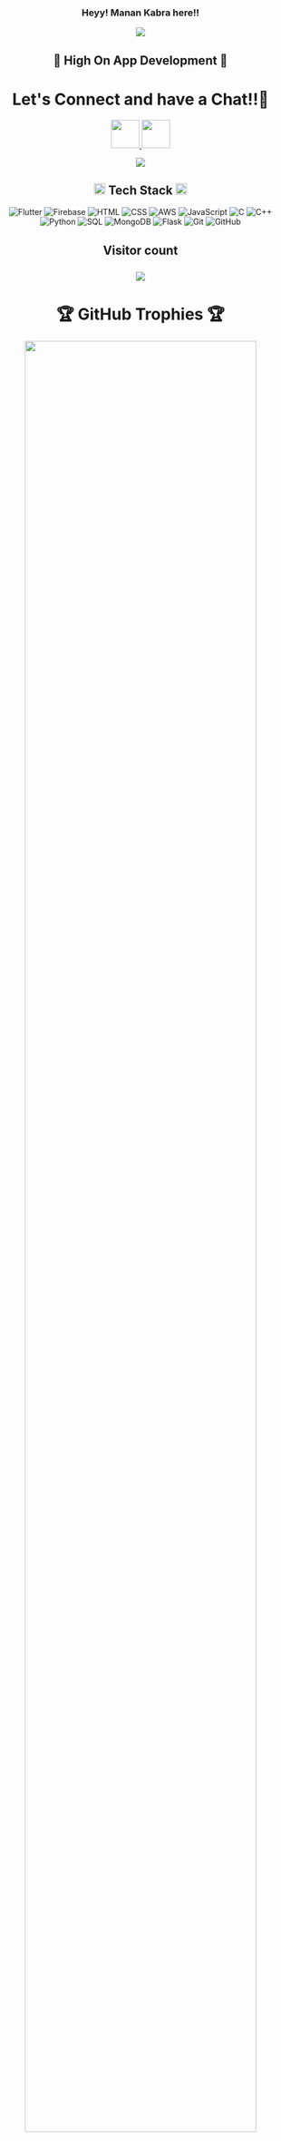 <h3 align="center">
 Heyy! Manan Kabra here!!
</h3>

<p align="center">
  <a href="https://github.com/DenverCoder1/readme-typing-svg"><img src="https://readme-typing-svg.herokuapp.com?lines=Information+Technology+Student;Always%20learning%20new%20things&center=true&width=500&height=50"></a>
</p>



<h2 align="center">
📱 High On App Development 📱
</h2>

<h1 align="center">
  Let's Connect and have a Chat!!💬
</h1>

<p align="center">
<a href="https://www.linkedin.com/in/manan-kabra-728a23222">
  <img height="50" src="https://user-images.githubusercontent.com/46517096/166973395-19676cd8-f8ec-4abf-83ff-da8243505b82.png"/>
</a>
 <a href="https://instagram.com/manan_.kabra?igshid=YmMyMTA2M2Y=">
  <img height="50" src="https://user-images.githubusercontent.com/46517096/166974368-9798f39f-1f46-499c-b14e-81f0a3f83a06.png"/>
</a>
  </p>
  
  <p align="center">
  <img src= "https://i.giphy.com/media/v1.Y2lkPTc5MGI3NjExMG9sdnZhNThuNWpva3o3d3Vqb3Qza2VxdnJud2ZyZzUzMjY2NjhqaiZlcD12MV9pbnRlcm5hbF9naWZfYnlfaWQmY3Q9Zw/lTRuG1F4VZ3LHMpXY2/giphy.gif">
</p>

<!-- Tech Stack -->

<div align="center">
  <h2><img src="https://media2.giphy.com/media/QssGEmpkyEOhBCb7e1/giphy.gif?cid=ecf05e47a0n3gi1bfqntqmob8g9aid1oyj2wr3ds3mg700bl&rid=giphy.gif" width="20"> Tech Stack <img src="https://media2.giphy.com/media/QssGEmpkyEOhBCb7e1/giphy.gif?cid=ecf05e47a0n3gi1bfqntqmob8g9aid1oyj2wr3ds3mg700bl&rid=giphy.gif" width="20"></h2>

  ![Flutter](https://img.shields.io/badge/Flutter-000?style=for-the-badge&logo=flutter)
  ![Firebase](https://img.shields.io/badge/Firebase-000?style=for-the-badge&logo=firebase)
  ![HTML](https://img.shields.io/badge/HTML-000?style=for-the-badge&logo=html5)
  ![CSS](https://img.shields.io/badge/CSS-000?style=for-the-badge&logo=css3)
  ![AWS](https://img.shields.io/badge/AWS-000?style=for-the-badge&logo=amazon-aws)
  ![JavaScript](https://img.shields.io/badge/JavaScript-000?style=for-the-badge&logo=javascript)
  ![C](https://img.shields.io/badge/C-000?style=for-the-badge&logo=c)
  ![C++](https://img.shields.io/badge/C++-000?style=for-the-badge&logo=c%2B%2B)
  ![Python](https://img.shields.io/badge/Python-000?style=for-the-badge&logo=python)
  ![SQL](https://img.shields.io/badge/SQL-000?style=for-the-badge&logo=sql)
  ![MongoDB](https://img.shields.io/badge/MongoDB-000?style=for-the-badge&logo=mongodb)
  ![Flask](https://img.shields.io/badge/Flask-000?style=for-the-badge&logo=flask)
  ![Git](https://img.shields.io/badge/Git-000?style=for-the-badge&logo=git)
  ![GitHub](https://img.shields.io/badge/GitHub-000?style=for-the-badge&logo=github)
</div>

<h2 align="center"> 
  Visitor count
 <br>
 <br>
  <img src="https://profile-counter.glitch.me/MananKabra/count.svg" />
</h2>


<h1 align = "center">🏆 GitHub Trophies 🏆</h1>
 <div align = "center">
  <img src="https://github-profile-trophy.vercel.app/?username=MananKabra&theme=matrix&no-frame=false&no-bg=true&margin-w=4" width="90%"   />
</div>


<h2 align="center">
GitHub Analytics
</h2>

<br>

<div align="center">
  <img width="50%" src="https://github-readme-stats-eight-theta.vercel.app/api?username=MananKabra&show_icons=true&theme=algolia&include_all_commits=true&count_private=true"/>
  <img width="50%" src="https://github-readme-stats-eight-theta.vercel.app/api/top-langs/?username=Manankabra&layout=compact&langs_count=8&theme=algolia"/>
<br>
<br>
 <img src="https://streak-stats.demolab.com?user=MananKabra&theme=tokyonight&hide_border=true&border_radius=4.7" alt="MananKabra" width="50%"   />
<img  src="http://github-profile-summary-cards.vercel.app/api/cards/profile-details?username=MananKabra&theme=2077" alt="MananKabra" width="50%"   />
</div>





